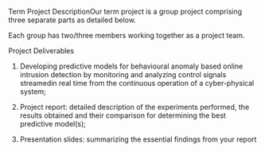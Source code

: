 Term Project DescriptionOur term project is a group project comprising three separate parts as detailed below. 

Each group has two/three members working together as a project team.

Project Deliverables

1.  Developing predictive models for behavioural anomaly based online intrusion detection by monitoring and analyzing control signals streamedin real time from the continuous operation of a cyber-physical system;

2.  Project report: detailed description of the experiments performed, the results obtained and their comparison for determining the best predictive model(s);

3.  Presentation slides: summarizing the essential findings from your report

